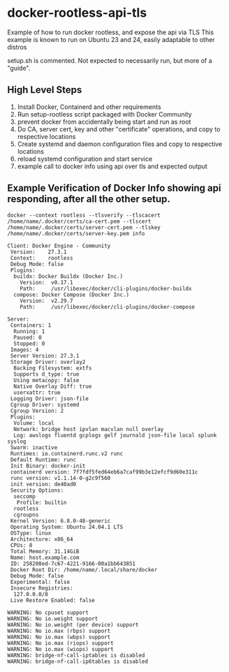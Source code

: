 # docker-rootless-api-tls
Example of how to run docker rootless, and expose the api via TLS
This example is known to run on Ubuntu 23 and 24, easily adaptable to other distros

setup.sh is commented.  Not expected to necessarily run, but more of a "guide".

## High Level Steps
1. Install Docker, Containerd and other requirements
2. Run setup-rootless script packaged with Docker Community
3. prevent docker from accidentally being start and run as root
4. Do CA, server cert, key and other "certificate" operations, and copy to respective locations
5. Create systemd and daemon configuration files and copy to respective locations
6. reload systemd configuration and start service
7. example call to docker info using api over tls and expected output


## Example Verification of Docker Info showing api responding, after all the other setup.
```
docker --context rootless --tlsverify --tlscacert /home/name/.docker/certs/ca-cert.pem --tlscert /home/name/.docker/certs/server-cert.pem --tlskey /home/name/.docker/certs/server-key.pem info

Client: Docker Engine - Community
 Version:    27.3.1
 Context:    rootless
 Debug Mode: false
 Plugins:
  buildx: Docker Buildx (Docker Inc.)
    Version:  v0.17.1
    Path:     /usr/libexec/docker/cli-plugins/docker-buildx
  compose: Docker Compose (Docker Inc.)
    Version:  v2.29.7
    Path:     /usr/libexec/docker/cli-plugins/docker-compose

Server:
 Containers: 1
  Running: 1
  Paused: 0
  Stopped: 0
 Images: 4
 Server Version: 27.3.1
 Storage Driver: overlay2
  Backing Filesystem: extfs
  Supports d_type: true
  Using metacopy: false
  Native Overlay Diff: true
  userxattr: true
 Logging Driver: json-file
 Cgroup Driver: systemd
 Cgroup Version: 2
 Plugins:
  Volume: local
  Network: bridge host ipvlan macvlan null overlay
  Log: awslogs fluentd gcplogs gelf journald json-file local splunk syslog
 Swarm: inactive
 Runtimes: io.containerd.runc.v2 runc
 Default Runtime: runc
 Init Binary: docker-init
 containerd version: 7f7fdf5fed64eb6a7caf99b3e12efcf9d60e311c
 runc version: v1.1.14-0-g2c9f560
 init version: de40ad0
 Security Options:
  seccomp
   Profile: builtin
  rootless
  cgroupns
 Kernel Version: 6.8.0-48-generic
 Operating System: Ubuntu 24.04.1 LTS
 OSType: linux
 Architecture: x86_64
 CPUs: 8
 Total Memory: 31.14GiB
 Name: host.example.com
 ID: 258208ed-7c67-4221-9166-00a1bb643851
 Docker Root Dir: /home/name/.local/share/docker
 Debug Mode: false
 Experimental: false
 Insecure Registries:
  127.0.0.0/8
 Live Restore Enabled: false

WARNING: No cpuset support
WARNING: No io.weight support
WARNING: No io.weight (per device) support
WARNING: No io.max (rbps) support
WARNING: No io.max (wbps) support
WARNING: No io.max (riops) support
WARNING: No io.max (wiops) support
WARNING: bridge-nf-call-iptables is disabled
WARNING: bridge-nf-call-ip6tables is disabled
```